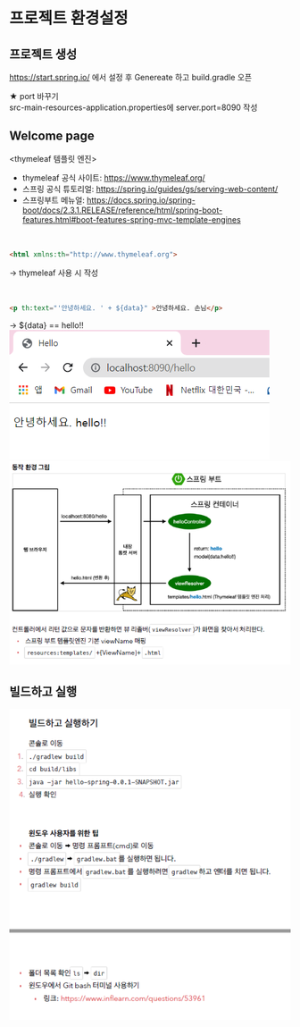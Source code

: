 # 프로젝트 환경설정

## 프로젝트 생성

https://start.spring.io/
에서 설정 후 Genereate 하고 build.gradle 오픈

★ port 바꾸기 <br>
src-main-resources-application.properties에 server.port=8090 작성

## Welcome page

<thymeleaf 템플릿 엔진>
- thymeleaf 공식 사이트: https://www.thymeleaf.org/
- 스프링 공식 튜토리얼: https://spring.io/guides/gs/serving-web-content/
- 스프링부트 메뉴얼: https://docs.spring.io/spring-boot/docs/2.3.1.RELEASE/reference/html/spring-boot-features.html#boot-features-spring-mvc-template-engines
<br>

```html
<html xmlns:th="http://www.thymeleaf.org">
  ```
→ thymeleaf 사용 시 작성
  
<br>
  
```html
<p th:text="'안녕하세요. ' + ${data}" >안녕하세요. 손님</p>  
```
→ ${data}  ==  hello!!   
![spring_basic_01.png](../img/spring_basic_01.png)   
![spring_basic_02.png](../img/spring_basic_02.png)   

## 빌드하고 실행

![spring_basic_03.png](../img/spring_basic_03.png)   




